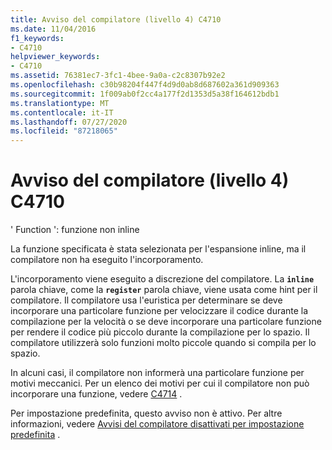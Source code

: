 ```yaml
---
title: Avviso del compilatore (livello 4) C4710
ms.date: 11/04/2016
f1_keywords:
- C4710
helpviewer_keywords:
- C4710
ms.assetid: 76381ec7-3fc1-4bee-9a0a-c2c8307b92e2
ms.openlocfilehash: c30b98204f447f4d9d0ab8d687602a361d909363
ms.sourcegitcommit: 1f009ab0f2cc4a177f2d1353d5a38f164612bdb1
ms.translationtype: MT
ms.contentlocale: it-IT
ms.lasthandoff: 07/27/2020
ms.locfileid: "87218065"
---
```

# <a name="compiler-warning-level-4-c4710"></a>Avviso del compilatore (livello 4) C4710

' Function ': funzione non inline

La funzione specificata è stata selezionata per l'espansione inline, ma il compilatore non ha eseguito l'incorporamento.

L'incorporamento viene eseguito a discrezione del compilatore. La **`inline`** parola chiave, come la **`register`** parola chiave, viene usata come hint per il compilatore. Il compilatore usa l'euristica per determinare se deve incorporare una particolare funzione per velocizzare il codice durante la compilazione per la velocità o se deve incorporare una particolare funzione per rendere il codice più piccolo durante la compilazione per lo spazio. Il compilatore utilizzerà solo funzioni molto piccole quando si compila per lo spazio.

In alcuni casi, il compilatore non informerà una particolare funzione per motivi meccanici. Per un elenco dei motivi per cui il compilatore non può incorporare una funzione, vedere [C4714](../../error-messages/compiler-warnings/compiler-warning-level-4-c4714.md) .

Per impostazione predefinita, questo avviso non è attivo. Per altre informazioni, vedere [Avvisi del compilatore disattivati per impostazione predefinita](../../preprocessor/compiler-warnings-that-are-off-by-default.md) .
